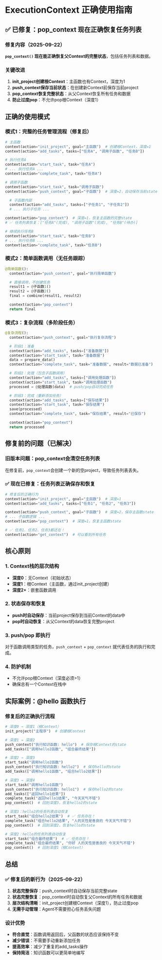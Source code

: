 # ExecutionContext 正确使用指南

## ✅ 已修复：pop_context 现在正确恢复任务列表

### 修复内容（2025-09-22）
**`pop_context()` 现在能正确恢复父Context的完整状态**，包括任务列表和数据。

### 关键改进
1. **init_project创建根Context**：主函数也有Context，深度为1
2. **push_context保存当前状态**：在创建新Context前保存当前project
3. **pop_context恢复完整状态**：从父Context恢复所有任务和数据
4. **防止过度pop**：不允许pop根Context（深度1）

## 正确的使用模式

### 模式1：完整的任务管理流程（修复后）
```python
# 主函数
context(action="init_project", goal="主函数")  # 创建根Context，深度=1
context(action="add_tasks", tasks=["任务A", "调用子函数", "任务B"])

# 执行任务A
context(action="start_task", task="任务A")
# ... 执行任务A ...
context(action="complete_task", task="任务A")

# 调用子函数
context(action="start_task", task="调用子函数")
context(action="push_context", goal="子函数")  # 深度=2，自动保存当前state

  # 子函数内部
  context(action="add_tasks", tasks=["子任务1", "子任务2"])
  # ... 执行子任务 ...

context(action="pop_context")  # 深度=1，恢复主函数的完整state
# ✅ 任务列表恢复：["任务A"(完成), "调用子函数"(完成), "任务B"(待办)]

# 继续执行任务B
context(action="start_task", task="任务B")
# ... 执行任务B ...
context(action="complete_task", task="任务B")
```

### 模式2：简单函数调用（无任务跟踪）
```python
@简单函数():
  context(action="push_context", goal="执行简单函数")

  # 直接调用，不创建任务
  result1 = @子函数1()
  result2 = @子函数2()
  final = combine(result1, result2)

  context(action="pop_context")
  return final
```

### 模式3：复杂流程（多阶段任务）
```python
@复杂流程():
  context(action="push_context", goal="执行复杂流程")

  # 阶段1：准备
  context(action="add_tasks", tasks=["准备数据"])
  context(action="start_task", task="准备数据")
  data = prepare_data()
  context(action="complete_task", task="准备数据", result="数据已准备")

  # 阶段2：处理（包含子函数调用）
  context(action="add_tasks", tasks=["调用处理函数"])
  context(action="start_task", task="调用处理函数")
  processed = @处理函数(data)  # push/pop自动完成任务

  # 阶段3：完成（重新添加任务）
  context(action="add_tasks", tasks=["保存结果"])
  context(action="start_task", task="保存结果")
  save(processed)
  context(action="complete_task", task="保存结果", result="已保存")

  context(action="pop_context")
  return processed
```

## 修复前的问题（已解决）

### 旧版本问题：pop_context会清空任务列表
在修复前，`pop_context`会创建一个新的空project，导致任务列表丢失。

### ✅ 现在已修复：任务列表正确保存和恢复
```python
# 修复后的正确行为
context(action="init_project", goal="主函数")  # 深度=1
context(action="add_tasks", tasks=["任务1", "任务2", "任务3"])

context(action="push_context", goal="子函数")  # 深度=2，保存主函数state
# ... 子函数逻辑 ...
context(action="pop_context")  # 深度=1，恢复主函数state

# ✅ 任务1、任务2、任务3都还在！
context(action="get_context")  # 可以看到所有任务
```

## 核心原则

### 1. Context栈的层次结构
- **深度0**：无Context（初始状态）
- **深度1**：根Context（主函数，通过init_project创建）
- **深度2+**：嵌套函数调用

### 2. 状态保存和恢复
- **push时自动保存**：当前project保存到当前Context的data中
- **pop时自动恢复**：从父Context的data恢复完整project

### 3. push/pop 即执行
对于函数调用类型的任务，`push_context` + `pop_context` 就代表任务的执行和完成。

### 4. 防护机制
- 不允许pop根Context（深度必须>1）
- 确保总有一个Context在栈中

## 实际案例：@hello 函数执行

### 修复后的正确执行流程
```python
# 深度0 → 深度1（根Context）
init_project("主程序")  # 创建根Context

# 深度1 → 深度2
push_context("执行知识函数: hello")  # 保存根Context的state
add_tasks(["调用hello2函数", "组合最终结果"])

# 深度2 → 深度3
start_task("调用hello2函数")
push_context("执行知识函数: hello2")  # 保存hello的state
add_tasks(["调用hello1函数", "组合hello2结果"])

# 深度3 → 深度4
start_task("调用hello1函数")
push_context("执行知识函数: hello1")  # 保存hello2的state
add_tasks(["返回hello1结果"])
complete_task("返回hello1结果", "今天天气不错")
pop_context()  # 回到深度3，恢复hello2的state

# 深度3：hello2的任务列表自动恢复
start_task("组合hello2结果")  # ✅ 任务存在！
complete_task("组合hello2结果", "人的天性是善良的 今天天气不错")
pop_context()  # 回到深度2，恢复hello的state

# 深度2：hello的任务列表自动恢复
start_task("组合最终结果")  # ✅ 任务存在！
complete_task("组合最终结果", "你好 人的天性是善良的 今天天气不错")
pop_context()  # 回到深度1（根Context）
```

## 总结

### ✅ 修复后的新行为（2025-09-22）
1. **状态完整保存**：push_context时自动保存当前完整state
2. **状态完整恢复**：pop_context时自动恢复父Context的所有任务和数据
3. **层次结构清晰**：init_project创建根Context（深度1），防止过度pop
4. **无需手动管理**：Agent不需要担心任务丢失问题

### 设计优势
- **符合直觉**：函数调用返回后，父函数的状态应该保持不变
- **减少错误**：不需要手动重新添加任务
- **提高效率**：减少了重复的add_tasks操作
- **保持简洁**：知识函数可以更简单地编写
